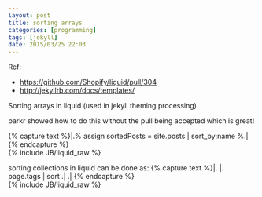 ```yaml
---
layout: post
title: sorting arrays
categories: [programming]
tags: [jekyll]
date: 2015/03/25 22:03
---
```

Ref:

* https://github.com/Shopify/liquid/pull/304
* http://jekyllrb.com/docs/templates/

Sorting arrays in liquid (used in jekyll theming processing)

parkr showed how to do this without the pull being accepted which is great!

{% capture text %}|.% assign sortedPosts = site.posts | sort_by:name %.|{% endcapture %}    
{% include JB/liquid_raw %}

sorting collections in liquid can be done as:
{% capture text %}|. |. page.tags | sort .| .| {% endcapture %}    
{% include JB/liquid_raw %}
